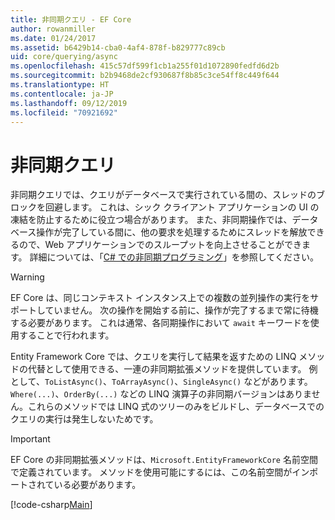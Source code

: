 ```yaml
---
title: 非同期クエリ - EF Core
author: rowanmiller
ms.date: 01/24/2017
ms.assetid: b6429b14-cba0-4af4-878f-b829777c89cb
uid: core/querying/async
ms.openlocfilehash: 415c57df599f1cb1a255f01d1072890fedfd6d2b
ms.sourcegitcommit: b2b9468de2cf930687f8b85c3ce54ff8c449f644
ms.translationtype: HT
ms.contentlocale: ja-JP
ms.lasthandoff: 09/12/2019
ms.locfileid: "70921692"
---
```

# <a name="asynchronous-queries"></a>非同期クエリ

非同期クエリでは、クエリがデータベースで実行されている間の、スレッドのブロックを回避します。 これは、シック クライアント アプリケーションの UI の凍結を防止するために役立つ場合があります。 また、非同期操作では、データベース操作が完了している間に、他の要求を処理するためにスレッドを解放できるので、Web アプリケーションでのスループットを向上させることができます。 詳細については、「[C# での非同期プログラミング](https://docs.microsoft.com/dotnet/csharp/async)」を参照してください。

> [!WARNING]  
> EF Core は、同じコンテキスト インスタンス上での複数の並列操作の実行をサポートしていません。 次の操作を開始する前に、操作が完了するまで常に待機する必要があります。 これは通常、各同期操作において `await` キーワードを使用することで行われます。

Entity Framework Core では、クエリを実行して結果を返すための LINQ メソッドの代替として使用できる、一連の非同期拡張メソッドを提供しています。 例として、`ToListAsync()`、`ToArrayAsync()`、`SingleAsync()` などがあります。`Where(...)`、`OrderBy(...)` などの LINQ 演算子の非同期バージョンはありません。これらのメソッドでは LINQ 式のツリーのみをビルドし、データベースでのクエリの実行は発生しないためです。

> [!IMPORTANT]  
> EF Core の非同期拡張メソッドは、`Microsoft.EntityFrameworkCore` 名前空間で定義されています。 メソッドを使用可能にするには、この名前空間がインポートされている必要があります。

[!code-csharp[Main](../../../samples/core/Querying/Async/Sample.cs#Sample)]

